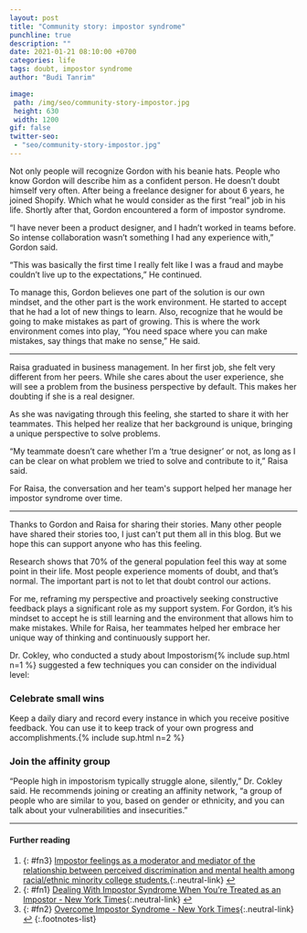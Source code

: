 ```yaml
---
layout: post
title: "Community story: impostor syndrome"
punchline: true
description: ""
date: 2021-01-21 08:10:00 +0700
categories: life
tags: doubt, impostor syndrome
author: "Budi Tanrim"

image:
 path: /img/seo/community-story-impostor.jpg
 height: 630
 width: 1200
gif: false
twitter-seo: 
 - "seo/community-story-impostor.jpg"
---
```


Not only people will recognize Gordon with his beanie hats. People who know Gordon will describe him as a confident person. He doesn’t doubt himself very often. After being a freelance designer for about 6 years, he joined Shopify. Which what he would consider as the first “real” job in his life. Shortly after that, Gordon encountered a form of impostor syndrome.

“I have never been a product designer, and I hadn’t worked in teams before. So intense collaboration wasn’t something I had any experience with,” Gordon said.

“This was basically the first time I really felt like I was a fraud and maybe couldn’t live up to the expectations,” He continued.

To manage this, Gordon believes one part of the solution is our own mindset, and the other part is the work environment. He started to accept that he had a lot of new things to learn. Also, recognize that he would be going to make mistakes as part of growing. This is where the work environment comes into play, “You need space where you can make mistakes, say things that make no sense,” He said.

---

Raisa graduated in business management. In her first job, she felt very different from her peers. While she cares about the user experience, she will see a problem from the business perspective by default. This makes her doubting if she is a real designer.

As she was navigating through this feeling, she started to share it with her teammates. This helped her realize that her background is unique, bringing a unique perspective to solve problems.

“My teammate doesn’t care whether I’m a ‘true designer’ or not, as long as I can be clear on what problem we tried to solve and contribute to it,” Raisa said.

For Raisa, the conversation and her team's support helped her manage her impostor syndrome over time.

---

Thanks to Gordon and Raisa for sharing their stories. Many other people have shared their stories too, I just can't put them all in this blog. But we hope this can support anyone who has this feeling.

Research shows that 70% of the general population feel this way at some point in their life. Most people experience moments of doubt, and that’s normal. The important part is not to let that doubt control our actions. 

For me, reframing my perspective and proactively seeking constructive feedback plays a significant role as my support system. For Gordon, it’s his mindset to accept he is still learning and the environment that allows him to make mistakes. While for Raisa, her teammates helped her embrace her unique way of thinking and continuously support her.

Dr. Cokley, who conducted a study about Impostorism{% include sup.html n=1 %} suggested a few techniques you can consider on the individual level:

### Celebrate small wins
Keep a daily diary and record every instance in which you receive positive feedback. You can use it to keep track of your own progress and accomplishments.{% include sup.html n=2 %}

### Join the affinity group
“People high in impostorism typically struggle alone, silently,” Dr. Cokley said. He recommends joining or creating an affinity network, “a group of people who are similar to you, based on gender or ethnicity, and you can talk about your vulnerabilities and insecurities.”


---

#### Further reading
1. {: #fn3} [Impostor feelings as a moderator and mediator of the relationship between perceived discrimination and mental health among racial/ethnic minority college students.][fn-3-link]{:.neutral-link} [↩](#a3)
2. {: #fn1} [Dealing With Impostor Syndrome When You’re Treated as an Impostor - New York Times][fn-1-link]{:.neutral-link} [↩](#a1)
3. {: #fn2} [Overcome Impostor Syndrome - New York Times][fn-2-link]{:.neutral-link} [↩](#a2)
{:.footnotes-list}


[fn-1-link]: https://www.nytimes.com/2018/06/12/smarter-living/dealing-with-impostor-syndrome-when-youre-treated-as-an-impostor.html
[fn-2-link]: https://www.nytimes.com/guides/working-womans-handbook/overcome-impostor-syndrome
[fn-3-link]: https://onlinelibrary.wiley.com/doi/abs/10.1002/j.2161-1912.2013.00029.x